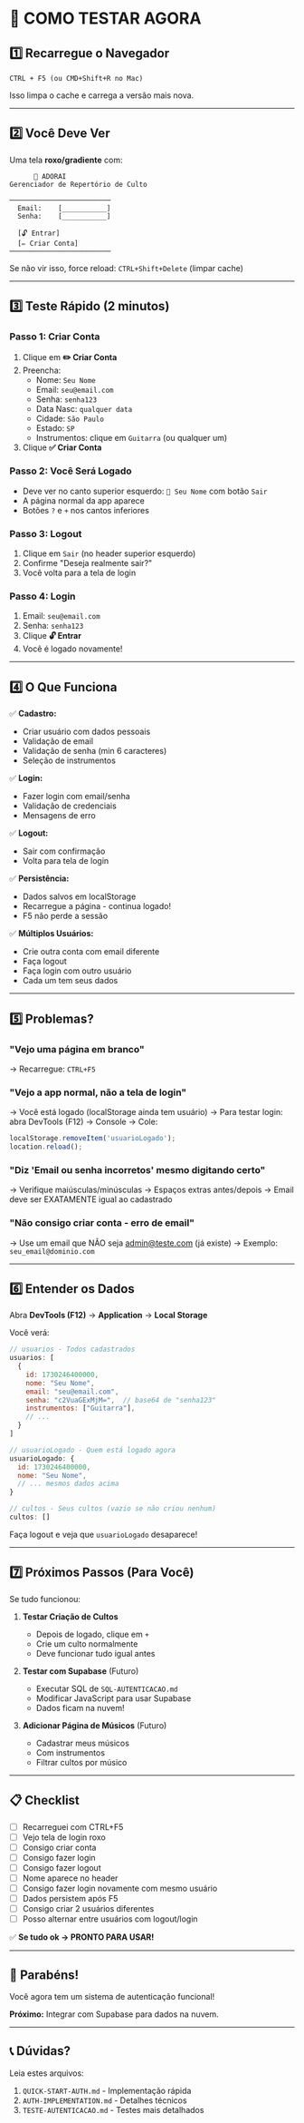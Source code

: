 # 🚀 COMO TESTAR AGORA

## 1️⃣ Recarregue o Navegador

```
CTRL + F5 (ou CMD+Shift+R no Mac)
```

Isso limpa o cache e carrega a versão mais nova.

---

## 2️⃣ Você Deve Ver

Uma tela **roxo/gradiente** com:

```
      🎵 ADORAI
Gerenciador de Repertório de Culto

─────────────────────────
  Email:    [___________]
  Senha:    [___________]

  [🔓 Entrar]
  [✏️ Criar Conta]
─────────────────────────
```

Se não vir isso, force reload: `CTRL+Shift+Delete` (limpar cache)

---

## 3️⃣ Teste Rápido (2 minutos)

### Passo 1: Criar Conta
1. Clique em **✏️ Criar Conta**
2. Preencha:
   - Nome: `Seu Nome`
   - Email: `seu@email.com`
   - Senha: `senha123`
   - Data Nasc: `qualquer data`
   - Cidade: `São Paulo`
   - Estado: `SP`
   - Instrumentos: clique em `Guitarra` (ou qualquer um)
3. Clique **✅ Criar Conta**

### Passo 2: Você Será Logado
- Deve ver no canto superior esquerdo: `👤 Seu Nome` com botão `Sair`
- A página normal da app aparece
- Botões `?` e `+` nos cantos inferiores

### Passo 3: Logout
1. Clique em `Sair` (no header superior esquerdo)
2. Confirme "Deseja realmente sair?"
3. Você volta para a tela de login

### Passo 4: Login
1. Email: `seu@email.com`
2. Senha: `senha123`
3. Clique **🔓 Entrar**
4. Você é logado novamente!

---

## 4️⃣ O Que Funciona

✅ **Cadastro:**
- Criar usuário com dados pessoais
- Validação de email
- Validação de senha (min 6 caracteres)
- Seleção de instrumentos

✅ **Login:**
- Fazer login com email/senha
- Validação de credenciais
- Mensagens de erro

✅ **Logout:**
- Sair com confirmação
- Volta para tela de login

✅ **Persistência:**
- Dados salvos em localStorage
- Recarregue a página - continua logado!
- F5 não perde a sessão

✅ **Múltiplos Usuários:**
- Crie outra conta com email diferente
- Faça logout
- Faça login com outro usuário
- Cada um tem seus dados

---

## 5️⃣ Problemas?

### "Vejo uma página em branco"
→ Recarregue: `CTRL+F5`

### "Vejo a app normal, não a tela de login"
→ Você está logado (localStorage ainda tem usuário)
→ Para testar login: abra DevTools (F12) → Console → Cole:
```javascript
localStorage.removeItem('usuarioLogado');
location.reload();
```

### "Diz 'Email ou senha incorretos' mesmo digitando certo"
→ Verifique maiúsculas/minúsculas
→ Espaços extras antes/depois
→ Email deve ser EXATAMENTE igual ao cadastrado

### "Não consigo criar conta - erro de email"
→ Use um email que NÃO seja admin@teste.com (já existe)
→ Exemplo: `seu_email@dominio.com`

---

## 6️⃣ Entender os Dados

Abra **DevTools (F12)** → **Application** → **Local Storage**

Você verá:
```javascript
// usuarios - Todos cadastrados
usuarios: [
  {
    id: 1730246400000,
    nome: "Seu Nome",
    email: "seu@email.com",
    senha: "c2VuaGExMjM=",  // base64 de "senha123"
    instrumentos: ["Guitarra"],
    // ...
  }
]

// usuarioLogado - Quem está logado agora
usuarioLogado: {
  id: 1730246400000,
  nome: "Seu Nome",
  // ... mesmos dados acima
}

// cultos - Seus cultos (vazio se não criou nenhum)
cultos: []
```

Faça logout e veja que `usuarioLogado` desaparece!

---

## 7️⃣ Próximos Passos (Para Você)

Se tudo funcionou:

1. **Testar Criação de Cultos**
   - Depois de logado, clique em `+`
   - Crie um culto normalmente
   - Deve funcionar tudo igual antes

2. **Testar com Supabase** (Futuro)
   - Executar SQL de `SQL-AUTENTICACAO.md`
   - Modificar JavaScript para usar Supabase
   - Dados ficam na nuvem!

3. **Adicionar Página de Músicos** (Futuro)
   - Cadastrar meus músicos
   - Com instrumentos
   - Filtrar cultos por músico

---

## 📋 Checklist

- [ ] Recarreguei com CTRL+F5
- [ ] Vejo tela de login roxo
- [ ] Consigo criar conta
- [ ] Consigo fazer login
- [ ] Consigo fazer logout
- [ ] Nome aparece no header
- [ ] Consigo fazer login novamente com mesmo usuário
- [ ] Dados persistem após F5
- [ ] Consigo criar 2 usuários diferentes
- [ ] Posso alternar entre usuários com logout/login

✅ **Se tudo ok → PRONTO PARA USAR!**

---

## 🎉 Parabéns!

Você agora tem um sistema de autenticação funcional!

**Próximo:** Integrar com Supabase para dados na nuvem.

---

## 📞 Dúvidas?

Leia estes arquivos:
1. `QUICK-START-AUTH.md` - Implementação rápida
2. `AUTH-IMPLEMENTATION.md` - Detalhes técnicos
3. `TESTE-AUTENTICACAO.md` - Testes mais detalhados
